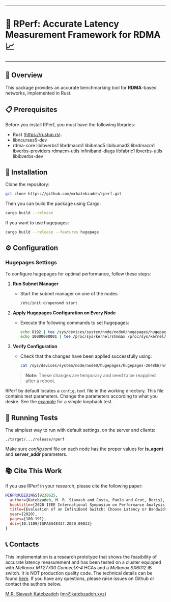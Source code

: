-------------------------------------------------------------------------------

# 🚀 RPerf: Accurate Latency Measurement Framework for RDMA 📈

-------------------------------------------------------------------------------

## 🎯 Overview

This package provides an accurate benchmarking tool for **RDMA**-based networks, implemented in Rust.

## 📋 Prerequisites

Before you install RPerf, you must have the following libraries:

- Rust (https://rustup.rs).
- libncurses5-dev
- rdma-core libibverbs1 librdmacm1 libibmad5 libibumad3 librdmacm1 ibverbs-providers rdmacm-utils infiniband-diags libfabric1 ibverbs-utils libibverbs-dev

## 🔧 Installation

Clone the repository:
```sh
git clone https://github.com/mrkatebzadeh/rperf.git
```
Then you can build the package using Cargo:
```sh
cargo build --release
```
If you want to use hugepages:
```sh
cargo build --release --features hugepage
```

## ⚙️ Configuration

### Hugepages Settings

To configure hugepages for optimal performance, follow these steps:

1. **Run Subnet Manager**
   - Start the subnet manager on one of the nodes:
     ```sh
     /etc/init.d/opensmd start
     ```

2. **Apply Hugepages Configuration on Every Node**
   - Execute the following commands to set hugepages:
     ```sh
     echo 8192 | tee /sys/devices/system/node/node0/hugepages/hugepages-2048kB/nr_hugepages /sys/devices/system/node/node1/hugepages/hugepages-2048kB/nr_hugepages > /dev/null
     echo 10000000001 | tee /proc/sys/kernel/shmmax /proc/sys/kernel/shmall > /dev/null
     ```

3. **Verify Configuration**
   - Check that the changes have been applied successfully using:
     ```sh
     cat /sys/devices/system/node/node0/hugepages/hugepages-2048kB/nr_hugepages
     ```

   > **Note:** These changes are temporary and need to be reapplied after a reboot.

RPerf by default locates a `config.toml` file in the working directory. This file contains test parameters. Change the parameters according to what you desire. See the [example](./example/README.md) for a simple loopback test.

## 🏃 Running Tests
The simplest way to run with default settings, on the server and clients:
```
./target/.../release/rperf
```
Make sure *config.toml* file on each node has the proper values for __is_agent__ and __server_addr__ parameters.


## 📚 Cite This Work

If you use RPerf in your research, please cite the following paper:

```bibtex
@INPROCEEDINGS{9238625,
  author={Katebzadeh, M. R. Siavash and Costa, Paolo and Grot, Boris},
  booktitle={2020 IEEE International Symposium on Performance Analysis of Systems and Software (ISPASS)},
  title={Evaluation of an InfiniBand Switch: Choose Latency or Bandwidth, but Not Both},
  year={2020},
  pages={180-191},
  doi={10.1109/ISPASS48437.2020.00033}
}
```

## 📞 Contacts

This implementation is a research prototype that shows the feasibility of accurate latency measurement and has been tested on a cluster equipped with _Mellanox MT27700 ConnectX-4_ HCAs and a _Mellanox SX6012_ IB switch. It is NOT production quality code. The technical details can be found [here](https://ease-lab.github.io/ease_website/pubs/RPERF_ISPASS20.pdf). If you have any questions, please raise issues on Github or contact the authors below.

[M.R. Siavash Katebzadeh](http://mr.katebzadeh.xyz) (mr@katebzadeh.xyz)
